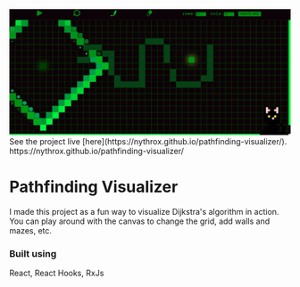 <img src="https://raw.githubusercontent.com/nythrox/pathfinding-visualizer/master/github/images/img.png">
<br>
See the project live [here](https://nythrox.github.io/pathfinding-visualizer/).
<br>
https://nythrox.github.io/pathfinding-visualizer/

# Pathfinding Visualizer
I made this project as a fun way to visualize Dijkstra's algorithm in action. You can play around with the canvas to change the grid, add walls and mazes, etc. 

### Built using
React, React Hooks, RxJs
